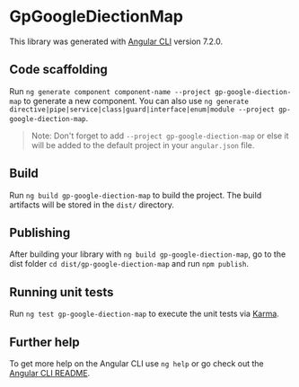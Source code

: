# GpGoogleDiectionMap

This library was generated with [Angular CLI](https://github.com/angular/angular-cli) version 7.2.0.

## Code scaffolding

Run `ng generate component component-name --project gp-google-diection-map` to generate a new component. You can also use `ng generate directive|pipe|service|class|guard|interface|enum|module --project gp-google-diection-map`.
> Note: Don't forget to add `--project gp-google-diection-map` or else it will be added to the default project in your `angular.json` file. 

## Build

Run `ng build gp-google-diection-map` to build the project. The build artifacts will be stored in the `dist/` directory.

## Publishing

After building your library with `ng build gp-google-diection-map`, go to the dist folder `cd dist/gp-google-diection-map` and run `npm publish`.

## Running unit tests

Run `ng test gp-google-diection-map` to execute the unit tests via [Karma](https://karma-runner.github.io).

## Further help

To get more help on the Angular CLI use `ng help` or go check out the [Angular CLI README](https://github.com/angular/angular-cli/blob/master/README.md).
